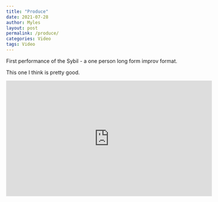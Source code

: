 ```yaml
---
title: "Produce"
date: 2021-07-28
author: Myles 
layout: post
permalink: /produce/
categories: Video
tags: Video
---
```


First performance of the Sybil - a one person long form improv format. 

This one I think is pretty good.

<iframe width="560" height="315" src="https://www.youtube.com/embed/7pGQN0eZZ5c?si=crJ4nHI0TCWnol7g" title="YouTube video player" frameborder="0" allow="accelerometer; autoplay; clipboard-write; encrypted-media; gyroscope; picture-in-picture; web-share" referrerpolicy="strict-origin-when-cross-origin" allowfullscreen></iframe>

